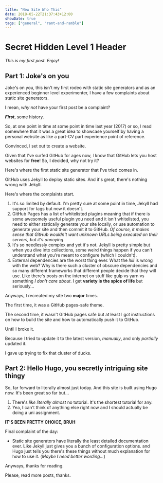 ```yaml
---
title: "New Site Who This"
date: 2018-05-22T21:37:43+12:00
showDate: true
tags: ["general", "rant-and-ramble"]
---
```


# Secret Hidden Level 1 Header

_This is my first post. Enjoy!_

## Part 1: Joke's on you

Joke's on you, this isn't my first rodeo with static site generators and as an experienced beginner level experimenter, I have a few complaints about static site generators.

I mean, _why not_ have your first post be a complaint?

___First___, some history.

So, at one point in time at some point in time last year (2017) or so, I read somewhere that it was a great idea to showcase yourself by having a personal website as like a part-CV part experience point of reference.

Convinced, I set out to create a website.

Given that I've surfed GitHub for ages now, I know that GitHub lets you host websites for __free__! So, I decided, why not try it?

Here's where the first static site generator that I've tried comes in.

GitHub uses Jekyll to deploy static sites. And it's great, there's nothing wrong with Jekyll.

Here's where the complaints start.

1. It's so limited by default. I'm pretty sure at some point in time, Jekyll had support for tags but now it doesn't.
2. GitHub Pages has a list of whitelisted plugins meaning that if there is some awesomely useful plugin you need and it isn't whitelisted, you need to either statically generate your site locally, or use automation to generate your site and then commit it to GitHub. _Of course, it makes sense that GitHub wouldn't want unknown URLs being executed on their servers, but it's annoying_.
3. It's so needlessly complex and yet it's not. Jekyll is pretty simple but when you dive into collections, some weird things happen if you can't understand what you're meant to configure (which I couldn't).
4. External dependencies are the worst thing ever. What the _hill_ is wrong with the web? Why is there such a cluster of obscure dependencies and so many different frameworks that different people decide that they will use. Like there's posts on the internet on stuff like gulp vs yarn vs something _I don't care about_. I get __variety is the spice of life__ but seriously...

Anyways, I recreated my site two __major__ times.

The first time, it was a GitHub pages-safe theme.

The second time, it wasn't GitHub pages safe but at least I got instructions on how to build the site and how to automatically push it to GitHub.

Until I broke it.

Because I tried to update it to the latest version, _manually_, and only _partially_ updated it.

I gave up trying to fix that cluster of ducks.

## Part 2: Hello Hugo, you secretly intriguing site thingy

So, far forward to literally almost just today. And this site is built using Hugo now. It's been great so far but...

1. There's _like_ _literally_ _almost_ no tutorial. It's the shortest tutorial for any.
2. Yea, I can't think of anything else right now and I should actually be doing a uni assignment.

__IT'S BEEN PRETTY CHOICE, BRUH__

Final complaint of the day:

- Static site generators have literally the least detailed documentation ever. Like Jekyll just gives you a bunch of configuration options. and Hugo just tells you there's these things without much explanation for how to use it. (_Maybe I need better wording..._)

Anyways, thanks for reading.

Please, read more posts, thanks.
